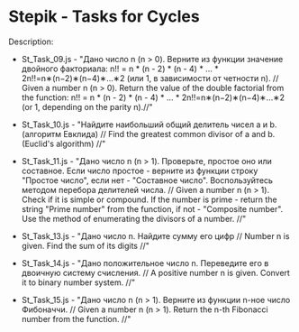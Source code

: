 # Stepik - Tasks for Cycles
Description:

- St_Task_09.js - 
"Дано число n (n > 0). Верните из функции значение двойного факториала: n!! = n * (n - 2) * (n - 4) * ... * 2n!!=n∗(n−2)∗(n−4)∗...∗2 (или 1, в зависимости от четности n). 
// Given a number n (n > 0). Return the value of the double factorial from the function: n!! = n * (n - 2) * (n - 4) * ... * 2n!!=n∗(n−2)∗(n−4)∗...∗2 (or 1, depending on the parity n).//"

- St_Task_10.js - 
"Найдите наибольший общий делитель чисел a и b. (алгоритм Евклида) // Find the greatest common divisor of a and b. (Euclid's algorithm) //"

- St_Task_11.js - 
"Дано число n (n > 1). Проверьте, простое оно или составное. Если число простое - верните из функции строку "Простое число", если нет - "Составное число". Воспользуйтесь методом перебора делителей числа. // Given a number n (n > 1). Check if it is simple or compound. If the number is prime - return the string "Prime number" from the function, if not - "Composite number". Use the method of enumerating the divisors of a number. //"

- St_Task_13.js - 
"Дано число n. Найдите сумму его цифр // Number n is given. Find the sum of its digits //"

- St_Task_14.js - 
"Дано положительное число n. Переведите его в двоичную систему счисления. // A positive number n is given. Convert it to binary number system. //"

- St_Task_15.js - 
"Дано число n (n > 1). Верните из функции n-ное число Фибоначчи. // Given a number n (n > 1). Return the n-th Fibonacci number from the function. //"
